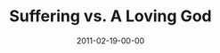 ---
layout: message
category: message
series: "Heavy-Weights"
title: "Suffering vs. A Loving God"
date: 2011-02-19-00-00
message_id: 659
sc-permalink-url: "http://soundcloud.com/crdschurch/suffering-vs-a-loving-god-1"
audio: "http://s3.amazonaws.com/crossroads-media/messages/audio/heavyweights_02.mp3"
audio-duration: "45:13"
program: "http://s3.amazonaws.com/crossroads-media/documents/02_19-20_11Program.pdf"
description: "We'll wrestle with the question of how God can really be loving when there's so much suffering in the world."
video: "http://s3.amazonaws.com/crossroads-media/messages/video/heavyweights_02.mp4"
video-duration: "45:19"
yt-video-id: "3yaWG2AwGdM"
video-image: "http://s3.amazonaws.com/crossroads-media/images/heavyweights_02_still.jpg"
tag: 
 - tome
 - suffering
 - loving-god
 - wrestling
 - job
 - program
explicit: false
---
